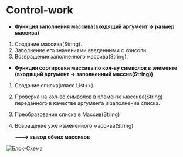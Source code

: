 # Control-work
* **Функция заполнения массива(входящий аргумент -> размер массива)** 
1. Создание массива(String).
2. Заполнение его значениями введенными с консоли.
3. Возвращение заполненного массива(String).

 * **Функция сортировки массива по кол-ву символов в элементе**
    **(входящий аргумент -> заполненный массив(String))**
1. Создание списка(класс List<>).
2. Проверка на кол-во символов в элементе массива(String) переданного в качестве аргумента
    и заполнение списка.
3. Преобразование списка в Массив(String)
4. Вовращение уже измененного массива(String)

   **---> вывод обеих массивов**

![Блок-Схема](Block-diagram.png)